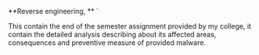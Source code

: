 **Reverse engineering, ** `

This contain the end of the semester assignment provided by my college, it contain the detailed analysis describing about its affected areas, consequences and preventive measure of provided malware. 
